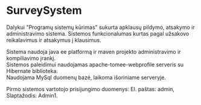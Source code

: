 # SurveySystem
Dalykui "Programų sistemų kūrimas" sukurta apklausų pildymo, atsakymo ir administravimo sistema. Sistemos funkcionalumas kurtas
pagal užsakovo reikalavimus ir atsakymus į klausimus.

Sistema naudoja java ee platformą ir maven projekto administravimo ir kompiliavimo įrankį.<br>
Sistemos paleidimui naudojamas apache-tomee-webprofile serveris su Hibernate biblioteka. <br>
Naudojama MySql duomenų bazė, laikoma išoriniame serveryje.

Pirmo sistemos vartotojo prisijungimo duomenys: El. paštas: admin, Slaptažodis: Admin1.

